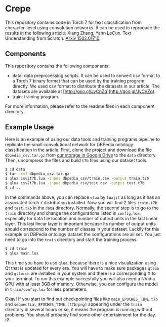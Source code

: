 # Crepe

This repository contains code in Torch 7 for text classification from character-level using convolution networks. It can be used to reproduce the results in the following article:
Xiang Zhang, Yann LeCun. Text Understanding from Scratch. [Arxiv 1502.01710](http://arxiv.org/abs/1502.01710).

## Components

This repository contains the following components:

* data: data preprocessing scripts. It can be used to convert csv format to a Torch 7 binary format that can be used by the training program directly. We used csv format to distribute the datasets in our article. The datasets are available at [http://goo.gl/JyCnZq](http://goo.gl/JyCnZq).
* train: training program.

For more information, please refer to the readme files in each component directory.

## Example Usage

Here is an example of using our data tools and training programs pipeline to replicate the small convolutional network for DBPedia ontology classification in the article. First, clone the project and download the file `dbpedia_csv.tar.gz` from [our storage in Google Drive](http://goo.gl/JyCnZq) to the `data` directory. Then, uncompress the files and build `t7b` files using our dataset tools.
```sh
$ cd data
$ tar -xvf dbpedia_csv.tar.gz
$ qlua csv2t7b.lua -input dbpedia_csv/train.csv -output train.t7b
$ qlua csv2t7b.lua -input dbpedia_csv/test.csv -output test.t7b
$ cd ..
```

In the commands above, you can replace `qlua` by `luajit` as long as it has an associated torch 7 distribution installed. Now you will find 2 files `train.t7b` and `test.t7b` in the `data` directory. Normally, the second step is to go to the `train` directory and change the configurations listed in `config.lua`, especially for data file location and number of output units in the last linear layer. This last linear layer is important because its number of output units should correspond to the number of classes in your dataset. Luckily for this example on DBPedia ontology dataset the configurations are all set. You just need to go into the `train` directory and start the training process
```sh
$ cd train
$ qlua main.lua
```

This time you have to use `qlua`, because there is a nice visualization using Qt that is updated for every era. You will have to make sure packages `qtlua` and `qttorch` are installed in your system and there is a corresponding X to your terminal. To run this example succesfully you will also need a NVidia GPU with at least 3GB of memory. Otherwise, you can configure the model in `train/config.lua` for less parameters.

Okay! If you start to find out checkpointing files like `main_EPOCHES_TIME.t7b` and `sequential_EPOCHES_TIME.[t7b|png]` appearing under the `train` directory in several hours or so, it means the program is running without problems. You should probably find some other entertainment for the day. :P
